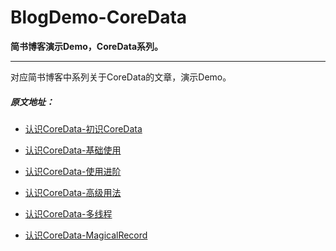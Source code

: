 # BlogDemo-CoreData
**简书博客演示Demo，CoreData系列。**

***

对应简书博客中系列关于CoreData的文章，演示Demo。

##### 原文地址：

* [认识CoreData-初识CoreData](http://www.jianshu.com/p/c0e12a897971)

* [认识CoreData-基础使用](http://www.jianshu.com/p/0ddfa35c7898)

* [认识CoreData-使用进阶](http://www.jianshu.com/p/a4710356244d)

* [认识CoreData-高级用法](http://www.jianshu.com/p/01f36026da7d)

* [认识CoreData-多线程](http://www.jianshu.com/p/283e67ba12a3)

* [认识CoreData-MagicalRecord](http://www.jianshu.com/p/61b7a615508c)


